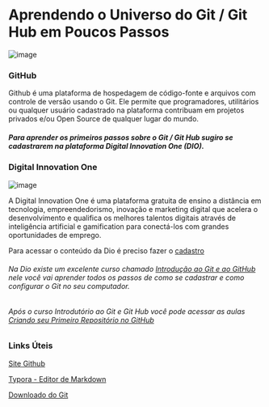 # Aprendendo o Universo do Git / Git Hub em Poucos Passos 

![image](https://cdn.iconscout.com/icon/free/png-256/github-153-675523.png)

###  GitHub

Github é uma plataforma de hospedagem de código-fonte e arquivos com controle de versão usando o Git. Ele permite que programadores, utilitários ou qualquer usuário cadastrado na plataforma contribuam em projetos privados e/ou Open Source de qualquer lugar do mundo.

##### Para aprender os primeiros passos sobre o Git / Git Hub sugiro se cadastrarem na plataforma Digital Innovation One (DIO).

### Digital Innovation One

![image](https://www.androidfreeware.net/img2/one-digitalinnovation-app.jpg)

A Digital Innovation One é uma plataforma gratuita de ensino a distância em tecnologia, empreendedorismo, inovação e marketing digital que acelera o desenvolvimento e qualifica os melhores talentos digitais através de inteligência artificial e gamification para conectá-los com grandes oportunidades de emprego.

Para acessar o conteúdo da Dio é preciso fazer o [cadastro](https://www.dio.me/sign-up)

###### Na Dio existe um excelente curso chamado [Introdução ao Git e ao GitHub](https://web.dio.me/course/introducao-ao-git-e-ao-github/learning/75b9fe49-6ed4-4480-83a7-7e37fc356aa9?back=/track/decola-tech-3a-edicao&tab=undefined&moduleId=undefined) nele você vai aprender todos os passos de como se cadastrar e como configurar o Git no seu computador. 

###### Após o curso Introdutório ao Git e Git Hub você pode acessar as aulas [Criando seu Primeiro Repositório no GitHub](https://web.dio.me/project/criando-seu-primeiro-repositorio-no-github-para-compartilhar-seu-progresso/learning/a6e285fa-b9a0-4bc2-8353-7b729dabcf0c?back=/track/decola-tech-3a-edicao&tab=undefined&moduleId=undefined)

### Links Úteis

[Site Github](https://github.com/)

[Typora - Editor de Markdown](https://typora.io/)

[Downloado do Git](https://git-scm.com/downloads)
